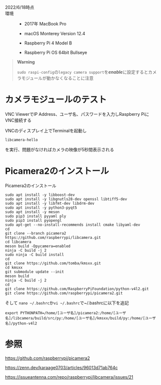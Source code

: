 <dl>
  <dt>2022/6/18時点</dt>
  <dt>環境</dt>
  <dd> 
    
  * 2017年 MacBook Pro
      
  * macOS Monterey Version 12.4
      
  * Raspberry Pi 4 Model B
      
  * Raspberry Pi OS 64bit Bullseye</dd>
</dl>

>**Warning**
>
>`sudo raspi-config`の`legacy camera support`を***enable***に設定するとカメラモジュールが動かなくなることに注意

# カメラモジュールのテスト
VNC ViewerでIP Address、ユーザ名、パスワードを入力しRaspberry PiにVNC接続する

VNCのディスプレイ上でTerminalを起動し
```
libcamera-hello
```
を実行、問題がなければカメラの映像が5秒間表示される

# Picamera2のインストール
Picamera2のインストール
```
sudo apt install -y libboost-dev
sudo apt install -y libgnutls28-dev openssl libtiff5-dev
sudo apt install -y libfmt-dev libdrm-dev
sudo apt install -y python3-pyqt5
sudo apt install -y meson
sudo pip3 install pyyaml ply
sudo pip3 install pyopengl
sudo apt-get --no-install-recommends install cmake libyaml-dev
cd
git clone --branch picamera2 https://github.com/raspberrypi/libcamera.git
cd libcamera
meson build -Dpycamera=enabled
ninja -C build -j 2
sudo ninja -C build install
cd
git clone https://github.com/tomba/kmsxx.git
cd kmsxx
git submodule update --init
meson build
ninja -C build -j 2
cd
git clone https://github.com/RaspberryPiFoundation/python-v4l2.git
git clone https://github.com/raspberrypi/picamera2.git
```
そして
`nano ~/.bashrc`か`vi ~/.bashrc`で~/.bashrcに以下を追記
```
export PYTHONPATH=/home/[ユーザ名]/picamera2:/home/[ユーザ名]/libcamera/build/src/py:/home/[ユーザ名]/kmsxx/build/py:/home/[ユーザ名]/python-v4l2
```

# 参照
https://github.com/raspberrypi/picamera2

https://zenn.dev/karaage0703/articles/96013d71ab764c

https://issueantenna.com/repo/raspberrypi/libcamera/issues/21

